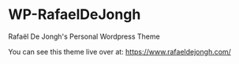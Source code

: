 # WP-RafaelDeJongh
Rafaël De Jongh's Personal Wordpress Theme

You can see this theme live over at: https://www.rafaeldejongh.com/
